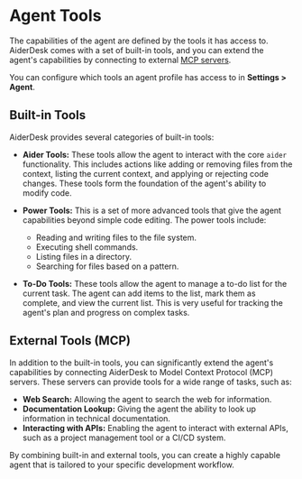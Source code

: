 # Agent Tools

The capabilities of the agent are defined by the tools it has access to. AiderDesk comes with a set of built-in tools, and you can extend the agent's capabilities by connecting to external [MCP servers](./../../advanced-topics/mcp-servers.md).

You can configure which tools an agent profile has access to in **Settings > Agent**.

## Built-in Tools

AiderDesk provides several categories of built-in tools:

-   **Aider Tools:** These tools allow the agent to interact with the core `aider` functionality. This includes actions like adding or removing files from the context, listing the current context, and applying or rejecting code changes. These tools form the foundation of the agent's ability to modify code.

-   **Power Tools:** This is a set of more advanced tools that give the agent capabilities beyond simple code editing. The power tools include:
    -   Reading and writing files to the file system.
    -   Executing shell commands.
    -   Listing files in a directory.
    -   Searching for files based on a pattern.

-   **To-Do Tools:** These tools allow the agent to manage a to-do list for the current task. The agent can add items to the list, mark them as complete, and view the current list. This is very useful for tracking the agent's plan and progress on complex tasks.

## External Tools (MCP)

In addition to the built-in tools, you can significantly extend the agent's capabilities by connecting AiderDesk to Model Context Protocol (MCP) servers. These servers can provide tools for a wide range of tasks, such as:

-   **Web Search:** Allowing the agent to search the web for information.
-   **Documentation Lookup:** Giving the agent the ability to look up information in technical documentation.
-   **Interacting with APIs:** Enabling the agent to interact with external APIs, such as a project management tool or a CI/CD system.

By combining built-in and external tools, you can create a highly capable agent that is tailored to your specific development workflow.
